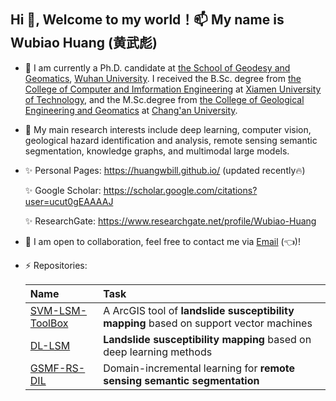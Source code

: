 ## Hi 👋, Welcome to my world！📫 My name is Wubiao Huang (黄武彪)

- 🔭 I am currently a Ph.D. candidate at [the School of Geodesy and Geomatics](http://main.sgg.whu.edu.cn/), [Wuhan University](https://www.whu.edu.cn/). I received the B.Sc. degree from [the College of Computer and Imformation Engineering](https://cs.xmut.edu.cn/index.htm) at [Xiamen University of Technology](https://www.xmut.edu.cn/), and the M.Sc.degree from [the College of Geological Engineering and Geomatics](https://dcxy.chd.edu.cn/) at [Chang'an University](https://www.chd.edu.cn/).

- 🌱 My main research interests include deep learning, computer vision, geological hazard identification and analysis, remote sensing semantic segmentation, knowledge graphs, and multimodal large models.

- ✨ Personal Pages: https://huangwbill.github.io/ (updated recently🔥)
  
  ✨ Google Scholar: https://scholar.google.com/citations?user=ucut0gEAAAAJ

  ✨ ResearchGate: https://www.researchgate.net/profile/Wubiao-Huang

- 👯 I am open to collaboration, feel free to contact me via [Email](huangwubiao@whu.edu.cn) (👈)!

- ⚡ Repositories:
  
    | Name                                                             | Task                                                                                   |
    | :--------------------------------------------------------------  | :------------------------------------------------------------------------------------  |
    | [SVM-LSM-ToolBox](https://github.com/HuangWBill/SVM-LSM-Toolbox) | A ArcGIS tool of **landslide susceptibility mapping** based on support vector machines |
    | [DL-LSM](https://github.com/HuangWBill/DL_LSM)                   | **Landslide susceptibility mapping** based on deep learning methods                    |   
    | [GSMF-RS-DIL](https://github.com/HuangWBill/GSMF-RS-DIL)         | Domain-incremental learning for **remote sensing semantic segmentation**               |  


<!--
- 🤔 I’m looking for help with ...
- 💬 Ask me about ...
-  How to reach me: ...
- 😄 Pronouns: ...
- ⚡ Fun fact: ...

